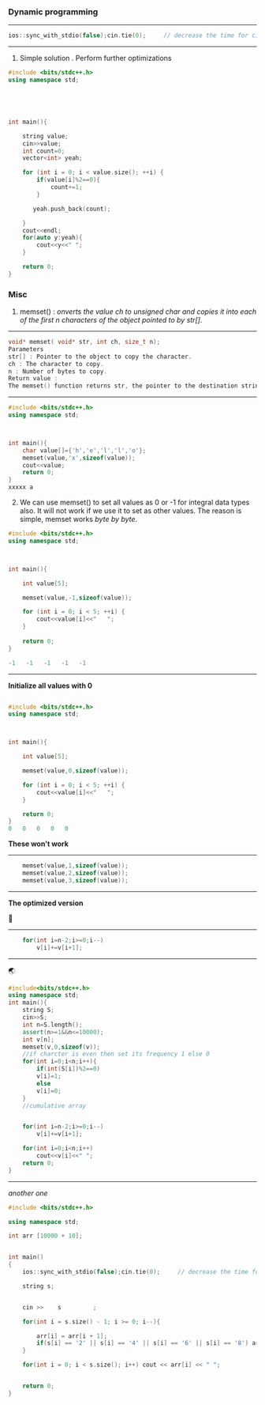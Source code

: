 ### Dynamic programming

---

```c++
ios::sync_with_stdio(false);cin.tie(0);     // decrease the time for cin, cout
```

---


1. Simple solution . Perform further optimizations

```c++
#include <bits/stdc++.h>
using namespace std;





int main(){

    string value;
    cin>>value;
    int count=0;
    vector<int> yeah;

    for (int i = 0; i < value.size(); ++i) {
        if(value[i]%2==0){
            count+=1;
        }

       yeah.push_back(count);

    }
    cout<<endl;
    for(auto y:yeah){
        cout<<y<<" ";
    }

    return 0;
}
```



### Misc


1. memset() :
*onverts the value ch to unsigned char and copies it into each of the first n characters of the object pointed to by str[]*.


--- 


```c
void* memset( void* str, int ch, size_t n);
Parameters
str[] : Pointer to the object to copy the character.
ch : The character to copy.
n : Number of bytes to copy.
Return value :
The memset() function returns str, the pointer to the destination string.
```

---

```c++
#include <bits/stdc++.h>
using namespace std;



int main(){
    char value[]={'h','e','l','l','o'};
    memset(value,'x',sizeof(value));
    cout<<value;
    return 0;
}
xxxxx a
```



2. We can use memset() to set all values as 0 or -1 for integral data types also. It will not work if we use it to set as other values. The reason is simple, memset works *byte by byte*.



```c++
#include <bits/stdc++.h>
using namespace std;



int main(){

    int value[5];

    memset(value,-1,sizeof(value));

    for (int i = 0; i < 5; ++i) {
        cout<<value[i]<<"   ";
    }
 
    return 0;
}

-1   -1   -1   -1   -1
```


---


**Initialize all values with 0**


```c++

#include <bits/stdc++.h>
using namespace std;



int main(){

    int value[5];

    memset(value,0,sizeof(value));

    for (int i = 0; i < 5; ++i) {
        cout<<value[i]<<"   ";
    }

    return 0;
}
0   0   0   0   0 

```

**These won't work**

---

```c++
    memset(value,1,sizeof(value));
    memset(value,2,sizeof(value));
    memset(value,3,sizeof(value));
```

---




**The optimized version**


:black_heart:

---

```c
    for(int i=n-2;i>=0;i--)
        v[i]+=v[i+1];
```

---


:earth_asia:

```c++
#include<bits/stdc++.h>
using namespace std;
int main(){
    string S;
    cin>>S;
    int n=S.length();
    assert(n>=1&&n<=10000);
    int v[n];
    memset(v,0,sizeof(v));
    //if charcter is even then set its frequency 1 else 0
    for(int i=0;i<n;i++){
        if(int(S[i])%2==0)
        v[i]=1;
        else
        v[i]=0;
    }
    //cumulative array


    for(int i=n-2;i>=0;i--)
        v[i]+=v[i+1];

    for(int i=0;i<n;i++)
        cout<<v[i]<<" ";
    return 0;
}
```

---

*another one*


```c++
#include <bits/stdc++.h>

using namespace std;

int arr [10000 + 10];


int main()
{
    ios::sync_with_stdio(false);cin.tie(0);     // decrease the time for cin, cout

    string s;


    cin >>    s         ;

    for(int i = s.size() - 1; i >= 0; i--){                                     // traverse in reversed order

        arr[i] = arr[i + 1];                                                    // add the stored value in store[i + 1]
        if(s[i] == '2' || s[i] == '4' || s[i] == '6' || s[i] == '8') arr[i]++;   // store[i]++ if this index has an eve number
    }

    for(int i = 0; i < s.size(); i++) cout << arr[i] << " ";


    return 0;
}
```